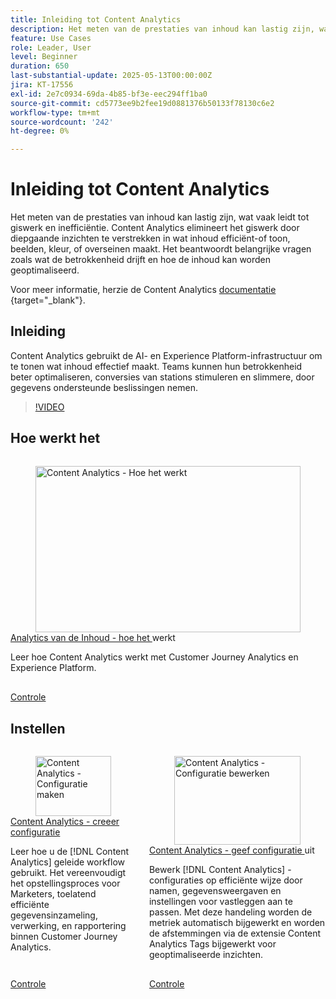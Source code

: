 ```yaml
---
title: Inleiding tot Content Analytics
description: Het meten van de prestaties van inhoud kan lastig zijn, wat vaak leidt tot giswerk en inefficiëntie. Content Analytics elimineert het giswerk door diepgaande inzichten in te brengen wat inhoud efficiënt maakt.
feature: Use Cases
role: Leader, User
level: Beginner
duration: 650
last-substantial-update: 2025-05-13T00:00:00Z
jira: KT-17556
exl-id: 2e7c0934-69da-4b85-bf3e-eec294ff1ba0
source-git-commit: cd5773ee9b2fee19d0881376b50133f78130c6e2
workflow-type: tm+mt
source-wordcount: '242'
ht-degree: 0%

---
```


# Inleiding tot Content Analytics

Het meten van de prestaties van inhoud kan lastig zijn, wat vaak leidt tot giswerk en inefficiëntie. Content Analytics elimineert het giswerk door diepgaande inzichten te verstrekken in wat inhoud efficiënt-of toon, beelden, kleur, of overseinen maakt. Het beantwoordt belangrijke vragen zoals wat de betrokkenheid drijft en hoe de inhoud kan worden geoptimaliseerd.

Voor meer informatie, herzie de Content Analytics [ documentatie ](https://experienceleague.adobe.com/en/docs/analytics-platform/using/content-analytics/content-analytics){target="_blank"}.

## Inleiding

Content Analytics gebruikt de AI- en Experience Platform-infrastructuur om te tonen wat inhoud effectief maakt. Teams kunnen hun betrokkenheid beter optimaliseren, conversies van stations stimuleren en slimmere, door gegevens ondersteunde beslissingen nemen.

>[!VIDEO](https://video.tv.adobe.com/v/3457310/?learn=on&enablevpops)


## Hoe werkt het

<!-- CARDS
{cta=Watch}
* how-it-works.md
-->
<!-- START CARDS HTML - DO NOT MODIFY BY HAND -->
<div class="columns">
    <div class="column is-half-tablet is-half-desktop is-one-third-widescreen" aria-label="Content Analytics - How it works">
        <div class="card" style="height: 100%; display: flex; flex-direction: column; height: 100%;">
            <div class="card-image">
                <figure class="image x-is-16by9">
                    <a href="how-it-works.md" title="Machtigingen instellen voor Real-Time CDP Collaboration" target="_blank" rel="referrer">
                        <img class="is-bordered-r-small" src="https://video.tv.adobe.com/v/3457423/?format=jpeg&nocache=1742338375674" alt="Content Analytics - Hoe het werkt"
                             style="width: 100%; aspect-ratio: 16 / 9; object-fit: cover; overflow: hidden; display: block; margin: auto;">
                    </a>
                </figure>
            </div>
            <div class="card-content is-padded-small" style="display: flex; flex-direction: column; flex-grow: 1; justify-content: space-between;">
                <div class="top-card-content">
                    <p class="headline is-size-6 has-text-weight-bold">
                        <a href="how-it-works.md" target="_blank" rel="referrer" title="Content Analytics - Hoe het werkt"> Analytics van de Inhoud - hoe het </a> werkt
                    </p>
                    <p class="is-size-6">Leer hoe Content Analytics werkt met Customer Journey Analytics en Experience Platform.</p>
                </div>
                <a href="how-it-works.md" target="_blank" rel="referrer" class="spectrum-Button spectrum-Button--outline spectrum-Button--primary spectrum-Button--sizeM" style="align-self: flex-start; margin-top: 1rem;">
                    <span class="spectrum-Button-label has-no-wrap has-text-weight-bold"> Controle </span>
                </a>
            </div>
        </div>
    </div>
</div>
<!-- END CARDS HTML - DO NOT MODIFY BY HAND -->

## Instellen

<!-- CARDS
{cta=Watch}
* create-configuration.md
* edit-configuration.md

-->
<!-- START CARDS HTML - DO NOT MODIFY BY HAND -->
<div class="columns">
    <div class="column is-half-tablet is-half-desktop is-one-third-widescreen" aria-label="Content Analytics - Create configuration">
        <div class="card" style="height: 100%; display: flex; flex-direction: column; height: 100%;">
            <div class="card-image">
                <figure class="image x-is-16by9">
                    <a href="create-configuration.md" title="Content Analytics - Configuratie maken" target="_blank" rel="referrer">
                        <img class="is-bordered-r-small" src="https://video.tv.adobe.com/v/3458438/?format=jpeg&nocache=1742338375674" alt="Content Analytics - Configuratie maken"
                             style="width: 100%; aspect-ratio: 16 / 9; object-fit: cover; overflow: hidden; display: block; margin: auto;">
                    </a>
                </figure>
            </div>
            <div class="card-content is-padded-small" style="display: flex; flex-direction: column; flex-grow: 1; justify-content: space-between;">
                <div class="top-card-content">
                    <p class="headline is-size-6 has-text-weight-bold">
                        <a href="create-configuration.md" target="_blank" rel="referrer" title="Content Analytics - Configuratie maken"> Content Analytics - creeer configuratie </a>
                    </p>
                    <p class="is-size-6">Leer hoe u de [!DNL Content Analytics] geleide workflow gebruikt. Het vereenvoudigt het opstellingsproces voor Marketers, toelatend efficiënte gegevensinzameling, verwerking, en rapportering binnen Customer Journey Analytics. </p>
                </div>
                <a href="create-configuration.md" target="_blank" rel="referrer" class="spectrum-Button spectrum-Button--outline spectrum-Button--primary spectrum-Button--sizeM" style="align-self: flex-start; margin-top: 1rem;">
                    <span class="spectrum-Button-label has-no-wrap has-text-weight-bold"> Controle </span>
                </a>
            </div>
        </div>
    </div>
    <div class="column is-half-tablet is-half-desktop is-one-third-widescreen" aria-label="Content Analytics - Edit configuration">
        <div class="card" style="height: 100%; display: flex; flex-direction: column; height: 100%;">
            <div class="card-image">
                <figure class="image x-is-16by9">
                    <a href="edit-configuration.md" title="Content Analytics - Configuratie bewerken" target="_blank" rel="referrer">
                        <img class="is-bordered-r-small" src="https://video.tv.adobe.com/v/3458439/?format=jpeg&nocache=1742338375690" alt="Content Analytics - Configuratie bewerken"
                             style="width: 100%; aspect-ratio: 16 / 9; object-fit: cover; overflow: hidden; display: block; margin: auto;">
                    </a>
                </figure>
            </div>
            <div class="card-content is-padded-small" style="display: flex; flex-direction: column; flex-grow: 1; justify-content: space-between;">
                <div class="top-card-content">
                    <p class="headline is-size-6 has-text-weight-bold">
                        <a href="edit-configuration.md" target="_blank" rel="referrer" title="Content Analytics - Configuratie bewerken"> Content Analytics - geef configuratie </a> uit
                    </p>
                    <p class="is-size-6">Bewerk [!DNL Content Analytics] -configuraties op efficiënte wijze door namen, gegevensweergaven en instellingen voor vastleggen aan te passen. Met deze handeling worden de metriek automatisch bijgewerkt en worden de afstemmingen via de extensie Content Analytics Tags bijgewerkt voor geoptimaliseerde inzichten.</p>
                </div>
                <a href="edit-configuration.md" target="_blank" rel="referrer" class="spectrum-Button spectrum-Button--outline spectrum-Button--primary spectrum-Button--sizeM" style="align-self: flex-start; margin-top: 1rem;">
                    <span class="spectrum-Button-label has-no-wrap has-text-weight-bold"> Controle </span>
                </a>
            </div>
        </div>
    </div>
</div>
<!-- END CARDS HTML - DO NOT MODIFY BY HAND -->